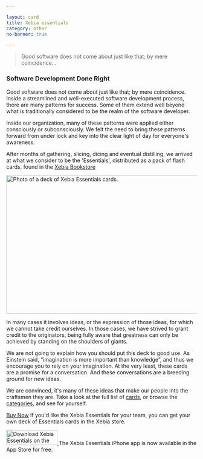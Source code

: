 ```yaml
---

layout: card
title: Xebia essentials
category: other
no-banner: true

---
```


> Good software does not come about just like that; by mere coincidence...

### Software Development Done Right

Good software does not come about just like that; by mere coincidence. Inside a streamlined and well-executed software development process, there are many patterns for success. Some of them extend well beyond what is traditionally considered to be the realm of the software developer.

Inside our organization, many of these patterns were applied either consciously or subconsciously. We felt the need to bring these patterns forward from under lock and key into the clear light of day for everyone's awareness.

After months of gathering, slicing, dicing and eventual distilling, we arrived at what we consider to be the 'Essentials', distributed as a pack of flash cards, found in the <a target="_blank" href="http://xebia.com/books/xebia-essentials">Xebia Bookstore</a>

[<image src="img/XebiaEssentialsDeck-2nd-ed.jpg" alt="Photo of a deck of Xebia Essentials cards." width="520" height="366"/>](http://xebia.com/books/xebia-essentials)

In many cases it involves ideas, or the expression of those ideas, for which we cannot take credit ourselves. In those cases, we have strived to grant credit to the originators, being fully aware that greatness can only be achieved by standing on the shoulders of giants.

We are not going to explain how you should put this deck to good use. As Einstein said, “imagination is more important than knowledge”, and thus we encourage you to rely on your imagination. At the very least, these cards are a promise for a conversation. And these conversations are a breeding ground for new ideas.

We are convinced, it's many of these ideas that make our people into the craftsmen they are. Take a look at the full list of [cards](/cards/), or browse the [categories](/categories/), and see for yourself.

<a href="http://xebia.com/books/xebia-essentials?utm_source=index&utm_medium=web&utm_campaign=essentials" class="buybutton"><i class="fa fa-shopping-cart"></i> Buy Now</a>
If you'd like the Xebia Essentials for your team, you can get your own deck of Essentials cards in the Xebia store.

<a href="https://itunes.apple.com/nl/app/xebia-essentials/id883300245?l=en&mt=8" class="appstore-button">
  <image src="img/Download_on_the_App_Store_Badge_US-UK_135x40.png" alt="Download Xebia Essentials on the App Store" width="135" height="40"/>
</a>
The Xebia Essentials iPhone app is now available in the App Store for free.
